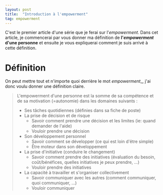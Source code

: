 ```yaml
---
layout: post
title:  "Introduction à l'empowerment"
tag: empowerment
---
```


C'est le premier article d'une série que je ferai sur l'_empowerment_.
Dans cet article, je commencerai par vous donner ma définition de __l'_empowerment_ d'une personne__ et ensuite je vous expliquerai comment je suis arrivé à cette définition.

# Définition

On peut mettre tout et n'importe quoi derrière le mot _empowerment__, j'ai donc voulu donner une définition claire.

> L'empowerment d'une personne est la somme de sa compétence et de sa motivation (=autonomie) dans les domaines suivants :
> - Ses tâches quotidiennes (définies dans sa fiche de poste)
> - La prise de décision et de risque 
>   - Savoir comment prendre une décision et les limites (ie: quand demander de l'aide)
>   - Vouloir prendre une décision
> - Son développement personnel
>   - Savoir comment se développer (ce qui est loin d'être simple)
>   - Être moteur dans son développement
> - La prise d'initiative (conduire le changement)
>   - Savoir comment prendre des initiatives (évaluation du besoin, coût/bénéfices, quelles initiatives je peux prendre, …)
>   - Vouloir prendre des initiatives
> - La capacité à travailler et s'organiser collectivement 
>   - Savoir communiquer avec les autres (comment communiquer, quoi communiquer, ...)
>   - Vouloir communiquer

